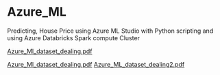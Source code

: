 # Azure_ML
 Predicting, House Price using Azure ML Studio with Python scripting and using Azure Databricks Spark compute Cluster

[Azure_Ml_dataset_dealing.pdf](https://github.com/rbhardwaj2186/Azure_ML/files/14013017/Azure_Ml_dataset_dealing.pdf)


[Azure_Ml_dataset_dealing.pdf](https://github.com/rbhardwaj2186/Azure_ML/files/14013020/Azure_Ml_dataset_dealing.pdf)
[Azure_ML_dataset_dealing2.pdf](https://github.com/rbhardwaj2186/Azure_ML/files/14013024/Azure_ML_dataset_dealing2.pdf)
